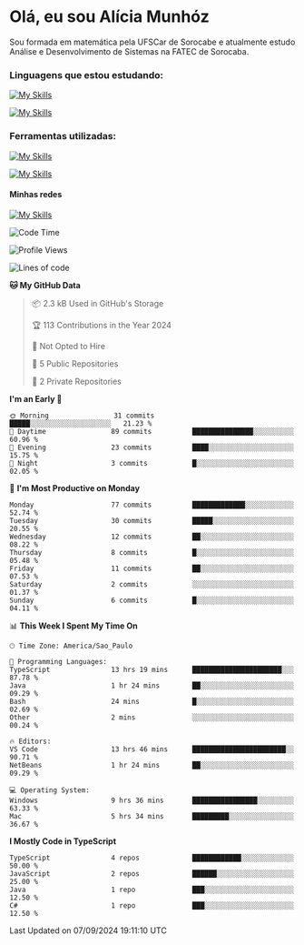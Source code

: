 # Olá, eu sou Alícia Munhóz

<p>Sou formada em matemática pela UFSCar de Sorocabe e atualmente estudo Análise e Desenvolvimento de Sistemas na FATEC de Sorocaba.</p>

### Linguagens que estou estudando:

[![My Skills](https://skillicons.dev/icons?i=js,ts,html,css)](https://skillicons.dev)


[![My Skills](https://skillicons.dev/icons?i=nodejs,java,py,latex)](https://skillicons.dev)

### Ferramentas utilizadas:

[![My Skills](https://skillicons.dev/icons?i=vscode,discord,figma,git)](https://skillicons.dev)

[![My Skills](https://skillicons.dev/icons?i=github,gmail,mongodb,sublime)](https://skillicons.dev)

#### Minhas redes
[![My Skills](https://skillicons.dev/icons?i=linkedin)](https://www.linkedin.com/in/aliciamunhozfrancodecamargo/)

<!--START_SECTION:waka-->
![Code Time](http://img.shields.io/badge/Code%20Time-29%20hrs%2050%20mins-blue)

![Profile Views](http://img.shields.io/badge/Profile%20Views-40-blue)

![Lines of code](https://img.shields.io/badge/From%20Hello%20World%20I%27ve%20Written-41.4%20thousand%20lines%20of%20code-blue)

**🐱 My GitHub Data** 

> 📦 2.3 kB Used in GitHub's Storage 
 > 
> 🏆 113 Contributions in the Year 2024
 > 
> 🚫 Not Opted to Hire
 > 
> 📜 5 Public Repositories 
 > 
> 🔑 2 Private Repositories 
 > 
**I'm an Early 🐤** 

```text
🌞 Morning                31 commits          █████░░░░░░░░░░░░░░░░░░░░   21.23 % 
🌆 Daytime                89 commits          ███████████████░░░░░░░░░░   60.96 % 
🌃 Evening                23 commits          ████░░░░░░░░░░░░░░░░░░░░░   15.75 % 
🌙 Night                  3 commits           █░░░░░░░░░░░░░░░░░░░░░░░░   02.05 % 
```
📅 **I'm Most Productive on Monday** 

```text
Monday                   77 commits          █████████████░░░░░░░░░░░░   52.74 % 
Tuesday                  30 commits          █████░░░░░░░░░░░░░░░░░░░░   20.55 % 
Wednesday                12 commits          ██░░░░░░░░░░░░░░░░░░░░░░░   08.22 % 
Thursday                 8 commits           █░░░░░░░░░░░░░░░░░░░░░░░░   05.48 % 
Friday                   11 commits          ██░░░░░░░░░░░░░░░░░░░░░░░   07.53 % 
Saturday                 2 commits           ░░░░░░░░░░░░░░░░░░░░░░░░░   01.37 % 
Sunday                   6 commits           █░░░░░░░░░░░░░░░░░░░░░░░░   04.11 % 
```


📊 **This Week I Spent My Time On** 

```text
🕑︎ Time Zone: America/Sao_Paulo

💬 Programming Languages: 
TypeScript               13 hrs 19 mins      ██████████████████████░░░   87.78 % 
Java                     1 hr 24 mins        ██░░░░░░░░░░░░░░░░░░░░░░░   09.29 % 
Bash                     24 mins             █░░░░░░░░░░░░░░░░░░░░░░░░   02.69 % 
Other                    2 mins              ░░░░░░░░░░░░░░░░░░░░░░░░░   00.24 % 

🔥 Editors: 
VS Code                  13 hrs 46 mins      ███████████████████████░░   90.71 % 
NetBeans                 1 hr 24 mins        ██░░░░░░░░░░░░░░░░░░░░░░░   09.29 % 

💻 Operating System: 
Windows                  9 hrs 36 mins       ████████████████░░░░░░░░░   63.33 % 
Mac                      5 hrs 34 mins       █████████░░░░░░░░░░░░░░░░   36.67 % 
```

**I Mostly Code in TypeScript** 

```text
TypeScript               4 repos             ████████████░░░░░░░░░░░░░   50.00 % 
JavaScript               2 repos             ██████░░░░░░░░░░░░░░░░░░░   25.00 % 
Java                     1 repo              ███░░░░░░░░░░░░░░░░░░░░░░   12.50 % 
C#                       1 repo              ███░░░░░░░░░░░░░░░░░░░░░░   12.50 % 
```




 Last Updated on 07/09/2024 19:11:10 UTC
<!--END_SECTION:waka-->
